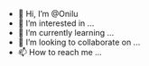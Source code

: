 - 👋 Hi, I’m @Onilu
- 👀 I’m interested in ...
- 🌱 I’m currently learning ...
- 💞️ I’m looking to collaborate on ...
- 📫 How to reach me ...

<!---
Onilu/Onilu is a ✨ special ✨ repository because its `README.md` (this file) appears on your GitHub profile.
You can click the Preview link to take a look at your changes.
--->
